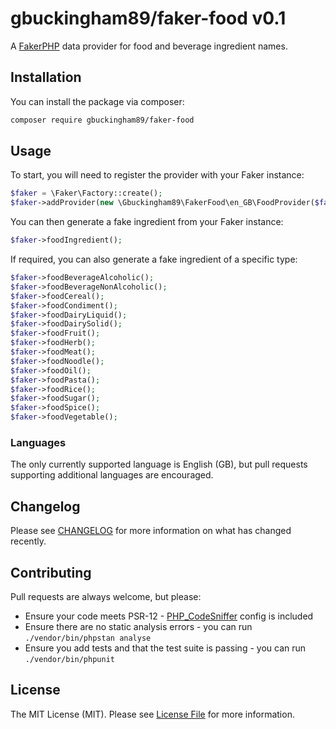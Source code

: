 # gbuckingham89/faker-food v0.1

A [FakerPHP](https://github.com/FakerPHP/Faker/) data provider for food and beverage ingredient names.

## Installation

You can install the package via composer:

```bash
composer require gbuckingham89/faker-food
```

## Usage

To start, you will need to register the provider with your Faker instance:

```php
$faker = \Faker\Factory::create();
$faker->addProvider(new \Gbuckingham89\FakerFood\en_GB\FoodProvider($faker));
```

You can then generate a fake ingredient from your Faker instance:

```php
$faker->foodIngredient();
```

If required, you can also generate a fake ingredient of a specific type:

```php
$faker->foodBeverageAlcoholic();
$faker->foodBeverageNonAlcoholic();
$faker->foodCereal();
$faker->foodCondiment();
$faker->foodDairyLiquid();
$faker->foodDairySolid();
$faker->foodFruit();
$faker->foodHerb();
$faker->foodMeat();
$faker->foodNoodle();
$faker->foodOil();
$faker->foodPasta();
$faker->foodRice();
$faker->foodSugar();
$faker->foodSpice();
$faker->foodVegetable();
```

### Languages

The only currently supported language is English (GB), but pull requests supporting additional languages are encouraged.

## Changelog

Please see [CHANGELOG](CHANGELOG.md) for more information on what has changed recently.

## Contributing

Pull requests are always welcome, but please:

- Ensure your code meets PSR-12 - [PHP_CodeSniffer](https://github.com/squizlabs/PHP_CodeSniffer) config is included
- Ensure there are no static analysis errors - you can run `./vendor/bin/phpstan analyse`
- Ensure you add tests and that the test suite is passing - you can run `./vendor/bin/phpunit`

## License

The MIT License (MIT). Please see [License File](LICENSE.md) for more information.
